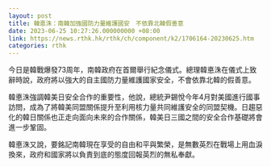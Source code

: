 ```yaml
---
layout: post
title: 韓悳洙：南韓加強國防力量維護國安　不依靠北韓假善意
date: 2023-06-25 10:27:26.000000000 +08:00
link: https://news.rthk.hk/rthk/ch/component/k2/1706164-20230625.htm
categories: rthk
---
```


今日是韓戰爆發73周年，南韓政府在首爾舉行紀念儀式。總理韓悳洙在儀式上致辭時說，政府將以強大的自主國防力量維護國家安全，不會依靠北韓的假善意。

韓悳洙強調韓美日安全合作的重要性，他說，總統尹錫悅今年4月對美國進行國事訪問，成為了將韓美同盟關係提升至利用核力量共同維護安全的同盟契機。日趨惡化的韓日關係也正走向面向未來的合作關係，韓美日三國之間的安全合作基礎將會進一步鞏固。

韓悳洙又說，要銘記南韓現在享受的自由和平與繁榮，是無數英烈在戰場上用血淚換來，政府和國家將以負責到底的態度回報英烈的無私奉獻。
